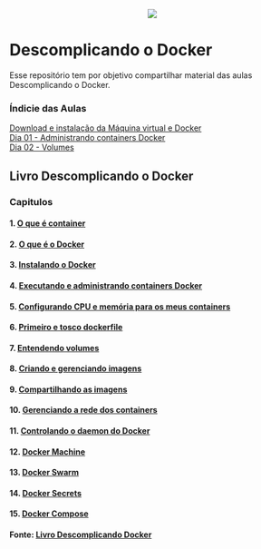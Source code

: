 <p align="center"><img src="https://user-images.githubusercontent.com/30474126/137643265-d60b30a5-2551-4900-8298-a703dc52ef85.png" /></p>

# Descomplicando o Docker

Esse repositório tem por objetivo compartilhar material das aulas Descomplicando o Docker. 

### Índicie das Aulas

[Download e instalação da Máquina virtual e Docker](https://github.com/piresand/Descomplicando_o_Docker/blob/main/Download%20e%20instala%C3%A7%C3%A3o%20da%20M%C3%A1quina%20virtual%20e%20Docker.md)    
[Dia 01 - Administrando containers Docker](https://github.com/piresand/Descomplicando_o_Docker/blob/main/Day%2001%20-%20Administrando%20containers%20Docker.md)    
[Dia 02 - Volumes](https://github.com/piresand/Descomplicando_o_Docker/blob/main/Day%2002%20-%20Volumes.md)    

## Livro Descomplicando o Docker

### Capitulos   

#### 1. [O que é container](https://livro.descomplicandodocker.com.br/chapters/chapter_01.html)     
#### 2. [O que é o Docker](https://livro.descomplicandodocker.com.br/chapters/chapter_02.html)    
#### 3. [Instalando o Docker](https://livro.descomplicandodocker.com.br/chapters/chapter_03.html)    
#### 4. [Executando e administrando containers Docker](https://livro.descomplicandodocker.com.br/chapters/chapter_04.html)  
#### 5. [Configurando CPU e memória para os meus containers](https://livro.descomplicandodocker.com.br/chapters/chapter_05.html)
#### 6. [Primeiro e tosco dockerfile](https://livro.descomplicandodocker.com.br/chapters/chapter_06.html)
#### 7. [Entendendo volumes](https://livro.descomplicandodocker.com.br/chapters/chapter_07.html)   
#### 8. [Criando e gerenciando imagens](https://livro.descomplicandodocker.com.br/chapters/chapter_08.html)   
#### 9. [Compartilhando as imagens](https://livro.descomplicandodocker.com.br/chapters/chapter_09.html)
#### 10. [Gerenciando a rede dos containers](https://livro.descomplicandodocker.com.br/chapters/chapter_10.html)    
#### 11. [Controlando o daemon do Docker](https://livro.descomplicandodocker.com.br/chapters/chapter_11.html)  
#### 12. [Docker Machine](https://livro.descomplicandodocker.com.br/chapters/chapter_12.html)
#### 13. [Docker Swarm](https://livro.descomplicandodocker.com.br/chapters/chapter_13.html)     
#### 14. [Docker Secrets](https://livro.descomplicandodocker.com.br/chapters/chapter_14.html)     
#### 15. [Docker Compose](https://livro.descomplicandodocker.com.br/chapters/chapter_15.html)

#### Fonte: [Livro Descomplicando Docker](https://livro.descomplicandodocker.com.br)  

